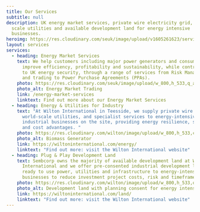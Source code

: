 ```yaml
---
title: Our Services
subtitle: null
description: UK energy market services, private wire electricity grid, world
  scale utilities and available development land for energy intensive
  businesses.
heroimg: https://res.cloudinary.com/seuk/image/upload/v1605261623/services-by-sembcorp-energy-uk.jpg
layout: services
services:
  - heading: Energy Market Services
    text: We help customers including major power generators and consumers to
      improve efficiency, profitability and sustainability, while contributing
      to UK energy security, through a range of services from Risk Management
      and trading to Power Purchase Agreements (PPAs).
    photo: https://res.cloudinary.com/seuk/image/upload/w_800,h_533,q_auto,f_auto/v1599657089/Battery_2.jpg
    photo_alt: Energy Market Trading
    link: /energy-market-services
    linktext: Find out more about our Energy Market Services
  - heading: Energy & Utilities for Industry
    text: "At Wilton International in Teesside, we supply private wire electricity,
      world-scale utilities, and specialist services to energy-intensive
      industrial businesses on the site, providing energy resilience, security
      and cost advantages. "
    photo: https://res.cloudinary.com/wilton/image/upload/w_800,h_533,c_fill,q_auto,f_auto/v1563307901/plugandplayenergycr.png
    photo_alt: Biomass Generator
    link: https://wiltoninternational.com/energy/
    linktext: "Find out more: visit the Wilton International website"
  - heading: Plug & Play Development Land
    text: Sembcorp owns the majority of available development land at Wilton
      International and we offer pre-consented industrial development land with
      ready to use power, utilities and infrastructure to energy-intensive
      businesses to reduce investment project costs, risk and timeframes.
    photo: https://res.cloudinary.com/wilton/image/upload/w_800,h_533,q_auto,f_auto/v1563307698/developmentland.png
    photo_alt: Development land with planning consent for energy intensive activity
    link: https://wiltoninternational.com/land/
    linktext: "Find out more: visit the Wilton International website"
---
```

